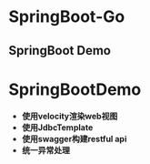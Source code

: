 # SpringBoot-Go
SpringBoot Demo
--------
# SpringBootDemo
- **使用velocity渲染web视图**
- **使用JdbcTemplate**
- **使用swagger构建restful api**
- **统一异常处理**
